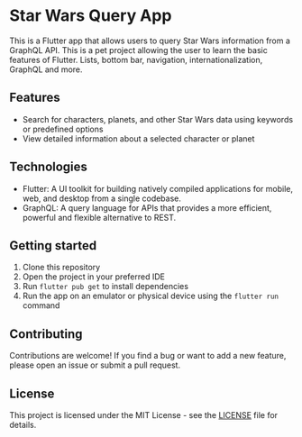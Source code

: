 # Star Wars Query App

This is a Flutter app that allows users to query Star Wars information from a GraphQL API. This is a
pet project
allowing the user to learn the basic features of Flutter. Lists, bottom bar, navigation,
internationalization, GraphQL and more.

## Features

- Search for characters, planets, and other Star Wars data using keywords or predefined options
- View detailed information about a selected character or planet

## Technologies

- Flutter: A UI toolkit for building natively compiled applications for mobile, web, and desktop
  from a single codebase.
- GraphQL: A query language for APIs that provides a more efficient, powerful and flexible
  alternative to REST.

## Getting started

1. Clone this repository
2. Open the project in your preferred IDE
3. Run `flutter pub get` to install dependencies
4. Run the app on an emulator or physical device using the `flutter run` command

## Contributing

Contributions are welcome! If you find a bug or want to add a new feature, please open an issue or
submit a pull request.

## License

This project is licensed under the MIT License - see the [LICENSE](LICENSE) file for details.
